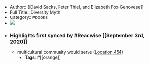 - Author:: [[David Sacks, Peter Thiel, and Elizabeth Fox-Genovese]]
- Full Title:: Diversity Myth
- Category:: #books
- ![](https://images-na.ssl-images-amazon.com/images/I/51hxDy8OrfL._SL400_.jpg)
- ### Highlights first synced by #Readwise [[September 3rd, 2020]]
    - multicultural community would serve ([Location 454](https://readwise.io/to_kindle?action=open&asin=B00SQLF352&location=454))
        - **Tags**: #[[orange]]
